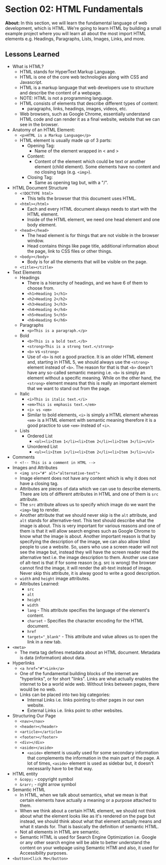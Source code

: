 # Section 02: HTML Fundamentals

**About:** In this section, we will learn the fundamental language of web development, which is HTML. We're going to learn HTML by building a small example project where you will learn all about the most import HTML elements e.g. Headings, Paragraphs, Lists, Images, Links, and more.

## Lessons Learned

- What is HTML?
  - HTML stands for HyperText Markup Language.
  - HTML is one of the core web technologies along with CSS and Javascript.
  - HTML is a markup language that web developers use to structure and describe the content of a webpage.
  - NOTE: HTML is not a programming language.
  - HTML consists of elements that describe different types of content:
    - paragraphs, links, headings, images, videos, etc.
  - Web browsers, such as Google Chrome, essentially understand HTML code and can render it as a final website, website that we can see in the browser.
- Anatomy of an HTML Element:
  - `<p>HTML is a Markup Language</p>`
  - HTML element is usually made up of 3 parts:
    - Opening Tag:
      - Name of the element wrapped in < and >
    - Content:
      - Content of the element which could be text or another element (child element). Some elements have no content and no closing tags (e.g. `<img>`).
    - Closing Tag:
      - Same as opening tag but, with a "/".
- HTML Document Structure
  - `<!DOCTYPE html>`
    - This tells the browser that this document uses HTML.
  - `<html></html>`
    - Each and every HTML document always needs to start with the HTML element.
    - Inside of the HTML element, we need one head element and one body element.
  - `<head></head>`
    - The head element is for things that are not visible in the browser window.
    - Head contains things like page title, additional information about the page, link to CSS files or other things.
  - `<body></body>`
    - Body is for all the elements that will be visible on the page.
  - `<title></title>`
- Text Elements
  - Headings
    - There is a hierarchy of headings, and we have 6 of them to choose from.
    - `<h1>Heading 1</h1>`
    - `<h2>Heading 2</h2>`
    - `<h3>Heading 3</h3>`
    - `<h4>Heading 4</h4>`
    - `<h5>Heading 5</h5>`
    - `<h6>Heading 6</h6>`
  - Paragraphs
    - `<p>This is a paragraph.</p>`
  - Bold
    - `<b>This is a bold text.</b>`
    - `<strong>This is a strong text.</strong>`
    - `<b>` vs `<strong>`
    - Use of `<b>` is not a good practice. It is an older HTML element and, starting in HTML 5, we should always use the `<strong>` element instead of `<b>`. The reason for that is that `<b>` doesn't have any so-called semantic meaning i.e. `<b>` is simply an element without a specific meaning. While on the other hand, the `<strong>` element means that this is really an important element that we want to stand out from the page.
  - Italic
    - `<i>This is italic text.</i>`
    - `<em>This is emphasis text.</em>`
    - `<i> vs <em>`
    - Similar to bold elements, `<i>` is simply a HTML element whereas `<em>` is a HTML element with semantic meaning therefore it is a good practice to use `<em>` instead of `<i>`.
  - Lists
    - Ordered List
      - `<ol><li>Item 1</li><li>Item 2</li><li>Item 3</li></ol>`
    - Unordered List
      - `<ul><li>Item 1</li><li>Item 2</li><li>Item 3</li></ul>`
- Comments
  - `<!-- This is a comment in HTML -->`
- Images and Attributes
  - `<img src="#" alt="alternative-text">`
  - Image element does not have any content which is why it does not have a closing tag.
  - Attributes are pieces of data which we can use to describe elements. There are lots of different attributes in HTML and one of them is `src` attribute.
  - The `src` attribute allows us to specify which image do we want the `<img>` tag to render.
  - Another attribute that we should never skip is the `alt` attribute, and `alt` stands for alternative-text. This text should describe what the image is about. This is very important for various reasons and one of them is that it will allow search engines such as Google Chrome to know what the image is about. Another important reason is that by specifying the description of the image, we can also allow blind people to use a website. So, users who use a screen reader will not see the image but, instead they will have the screen reader read the alternative text i.e. the image description to them. Another use case of alt-text is that if for some reason (e.g. src is wrong) the browser cannot find the image, it will render the alt-text instead of image. Never skip this attribute, it is alway good to write a good description.
  - `width` and `height` image attributes.
  - Attributes Learned:
    - `src`
    - `alt`
    - `height`
    - `width`
    - `lang` - This attribute specifies the language of the element's content.
    - `charset` - Specifies the character encoding for the HTML document.
    - `href`
    - `target="_blank"` - This attribute and value allows us to open the link in a new tab.
- `<meta>`
  - The meta tag defines metadata about an HTML document. Metadata is data (information) about data.
- Hyperlinks
  - `<a href="#">Link</a>`
  - One of the fundamental building blocks of the internet are "hyperlinks", or for short "links". Links are what actually enables the internet to be a world wide web. Without links between pages, there would be no web.
  - Links can be placed into two big categories:
    - Internal Links i.e. links pointing to other pages in our own website.
    - External Links i.e. links point to other websites.
- Structuring Our Page
  - `<nav></nav>`
  - `<header></header>`
  - `<article></article>`
  - `<footer></footer>`
  - `<div></div>`
  - `<aside></aside>`
    - `<aside>` element is usually used for some secondary information that complements the information in the main part of the page. A lot of times, `<aside>` element is used as sidebar but, it doesn't necessarily have to be that way.
- HTML entity
  - `&copy;` - copyright symbol
  - `&rarr;` - right arrow symbol
- Semantic HTML
  - In HTML, when we talk about semantics, what we mean is that certain elements have actually a meaning or a purpose attached to them.
  - When we think about a certain HTML element, we should not think about what the element looks like as it's rendered on the page but instead, we should think about what that element actually means and what it stands for. That is basically the definition of semantic HTML.
  - Not all elements in HTML are semantic.
  - Semantic HTML is used for Search Engine Optimization i.e. Google or any other search engine will be able to better understand the content on your webpage using Semantic HTMl and also, it used for Accessibility purposes.
- `<button>Click Me</button>`
